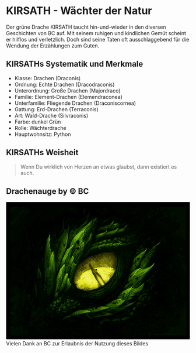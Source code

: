 # KIRSATH - Wächter der Natur
Der grüne Drache KIRSATH taucht hin-und-wieder in den diversen Geschichten von BC auf. Mit seinem ruhigen und kindlichen Gemüt scheint er hilflos und verletzlich. Doch sind seine Taten oft ausschlaggebend für die Wendung der Erzählungen zum Guten.

## KIRSATHs Systematik und Merkmale
* Klasse: Drachen (Draconis)
* Ordnung: Echte Drachen (Dracodraconis)
* Unterordnung: Große Drachen (Majordraco)
* Familie: Element-Drachen (Elemendraconea)
* Unterfamilie:  Fliegende Drachen (Draconiscornea)
* Gattung: Erd-Drachen (Terraconis)
* Art: Wald-Drache (Silvraconis)
* Farbe: dunkel Grün
* Rolle: Wächterdrache
* Hauptwohnsitz: Python

## KIRSATHs Weisheit
> Wenn Du wirklich von Herzen an etwas glaubst, dann existiert es auch.

## Drachenauge by &copy; BC
<img src="images/drachenauge.png"/>
</br>
Vielen Dank an BC zur Erlaubnis der Nutzung dieses Bildes
